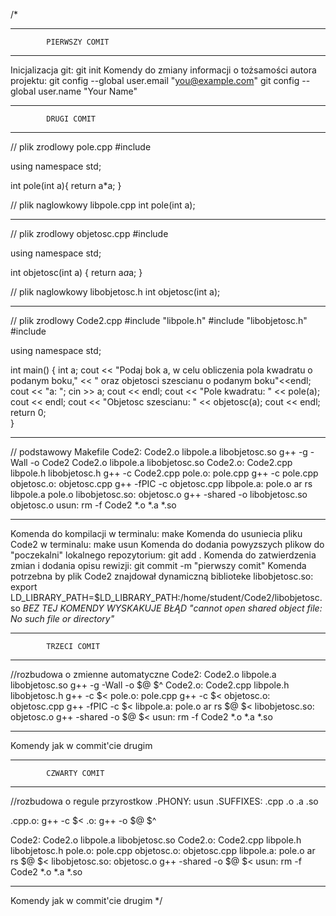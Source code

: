 /*
____________________________________________________________________
			PIERWSZY COMIT
____________________________________________________________________
Inicjalizacja git: git init
Komendy do zmiany informacji o tożsamości autora projektu: 
git config --global user.email "you@example.com" 
git config --global user.name "Your Name"
____________________________________________________________________
			DRUGI COMIT
____________________________________________________________________
// plik zrodlowy pole.cpp
#include <iostream>

using namespace std;

int pole(int a){
	return a*a;
} 

// plik naglowkowy libpole.cpp
int pole(int a);
____________________________________________________________________
// plik zrodlowy objetosc.cpp
#include <iostream>

using namespace std;

int objetosc(int a)
{
	return a*a*a;
}

// plik naglowkowy libobjetosc.h
int objetosc(int a);
____________________________________________________________________
// plik zrodlowy Code2.cpp
#include "libpole.h"
#include "libobjetosc.h"
#include <iostream>

using namespace std;

int main() {
	int a;
	cout << "Podaj bok a, w celu obliczenia pola kwadratu o podanym boku,"
	     << " oraz objetosci szescianu o podanym boku"<<endl;
	cout << "a: ";
	cin >> a;
	cout << endl;
	cout << "Pole kwadratu: " << pole(a);
	cout << endl;
	cout << "Objetosc szescianu: " << objetosc(a);
	cout << endl;
	return 0;	
}
____________________________________________________________________
// podstawowy Makefile
Code2: Code2.o libpole.a libobjetosc.so
	g++ -g -Wall -o Code2 Code2.o libpole.a libobjetosc.so
Code2.o: Code2.cpp libpole.h libobjetosc.h
	g++ -c Code2.cpp
pole.o: pole.cpp
	g++ -c pole.cpp
objetosc.o: objetosc.cpp
	g++ -fPIC -c objetosc.cpp
libpole.a: pole.o
	ar rs libpole.a pole.o
libobjetosc.so: objetosc.o
	g++ -shared -o libobjetosc.so objetosc.o
usun:
	rm -f Code2 *.o *.a *.so
____________________________________________________________________
Komenda do kompilacji w terminalu: make
Komenda do usuniecia pliku Code2 w terminalu: make usun
Komenda do dodania powyzszych plikow do "poczekalni" lokalnego repozytorium: git add .
Komenda do zatwierdzenia zmian i dodania opisu rewizji: git commit -m "pierwszy comit"
Komenda potrzebna by plik Code2 znajdował dynamiczną biblioteke libobjetosc.so:
export LD_LIBRARY_PATH=$LD_LIBRARY_PATH:/home/student/Code2/libobjetosc.so
*BEZ TEJ KOMENDY WYSKAKUJE BŁĄD "cannot open shared object file: No such file or directory"*
____________________________________________________________________
			TRZECI COMIT
____________________________________________________________________
//rozbudowa o zmienne automatyczne
Code2: Code2.o libpole.a libobjetosc.so
	g++ -g -Wall -o $@ $^
Code2.o: Code2.cpp libpole.h libobjetosc.h
	g++ -c $<
pole.o: pole.cpp
	g++ -c $<
objetosc.o: objetosc.cpp
	g++ -fPIC -c $<
libpole.a: pole.o
	ar rs $@ $<
libobjetosc.so: objetosc.o
	g++ -shared -o $@ $<
usun:
	rm -f Code2 *.o *.a *.so
____________________________________________________________________
Komendy jak w commit'cie drugim
____________________________________________________________________
			CZWARTY COMIT
____________________________________________________________________
//rozbudowa o regule przyrostkow
.PHONY: usun
.SUFFIXES: .cpp .o .a .so

.cpp.o:
	g++ -c $<
.o:
	g++ -o $@ $^

Code2: Code2.o libpole.a libobjetosc.so
Code2.o: Code2.cpp libpole.h libobjetosc.h
pole.o: pole.cpp
objetosc.o: objetosc.cpp
libpole.a: pole.o
	ar rs $@ $<
libobjetosc.so: objetosc.o
	g++ -shared -o $@ $<
usun:
	rm -f Code2 *.o *.a *.so
____________________________________________________________________
Komendy jak w commit'cie drugim
*/

